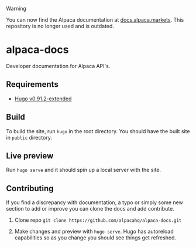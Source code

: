 > [!WARNING]
> You can now find the Alpaca documentation at [docs.alpaca.markets](https://docs.alpaca.markets/).
> This repository is no longer used and is outdated.

# alpaca-docs

Developer documentation for Alpaca API's.

## Requirements

- [Hugo v0.91.2-extended](https://github.com/gohugoio/hugo/releases/tag/v0.91.2)

## Build

To build the site, run `hugo` in the root directory. You should have the built site in `public` directory.

## Live preview

Run `hugo serve` and it should spin up a local server with the site.

## Contributing

If you find a discrepancy with documentation, a typo or simply some new section to add or improve you can clone the docs and add contribute.

1. Clone repo `git clone https://github.com/alpacahq/alpaca-docs.git`

2. Make changes and preview with `hugo serve`. Hugo has autoreload capabilities so as you change you should see things get refreshed.
